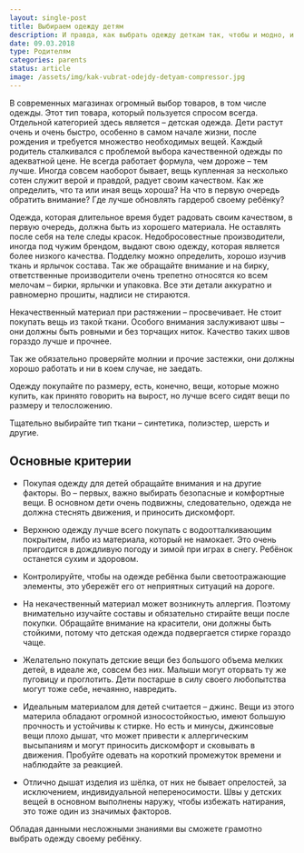 ```yaml
---
layout: single-post
title: Выбираем одежду детям
description: И правда, как выбрать одежду деткам так, чтобы и модно, и стильно, и из хороших материалов, да чтобы удобно было? Разбираемся.
date: 09.03.2018
type: Родителям
categories: parents
status: article
image: /assets/img/kak-vubrat-odejdy-detyam-compressor.jpg
---
```


<div class="post-block">

В современных магазинах огромный выбор товаров, в том числе одежды. Этот тип товара, который пользуется спросом всегда. Отдельной категорией здесь является – детская одежда. Дети растут очень и очень быстро, особенно в самом начале жизни, после рождения и требуется множество необходимых вещей. Каждый родитель сталкивался с проблемой выбора качественной одежды по адекватной цене. Не всегда работает формула, чем дороже – тем лучше. Иногда совсем наоборот бывает, вещь купленная за несколько сотен служит верой и правдой, радует своим качеством. Как же определить, что та или иная вещь хороша? На что в первую очередь обратить внимание? Где лучше обновлять гардероб своему ребёнку?

Одежда, которая длительное время будет радовать своим качеством, в первую очередь, должна быть из хорошего материала. Не оставлять после себя на теле следы красок. Недобросовестные производители, иногда под чужим брендом, выдают свою одежду, которая является более низкого качества. Подделку можно определить, хорошо изучив ткань и ярлычок состава. Так же обращайте внимание и на бирку, ответственные производители очень трепетно относятся ко всем мелочам – бирки, ярлычки и упаковка. Все эти детали аккуратно и равномерно прошиты, надписи не стираются.

Некачественный материал при растяжении – просвечивает. Не стоит покупать вещь из такой ткани. Особого внимания заслуживают швы – они должны быть ровными и без торчащих ниток. Качество таких швов гораздо лучше и прочнее.

Так же обязательно проверяйте молнии и прочие застежки, они должны хорошо работать и ни в коем случае, не заедать.

Одежду покупайте по размеру, есть, конечно, вещи, которые можно купить, как принято говорить на вырост, но лучше всего сидят вещи по размеру и телосложению.

Тщательно выбирайте тип ткани – синтетика, полиэстер, шерсть и другие.

</div><!-- /.post-block -->

<div class="post-block">

## Основные критерии

- Покупая одежду для детей обращайте внимания и на другие факторы. Во – первых, важно выбирать безопасные и комфортные вещи. В основном дети очень подвижны, следовательно, одежда не должна стеснять движения, и приносить дискомфорт.

- Верхнюю одежду лучше всего покупать с водоотталкивающим покрытием, либо из материала, который не намокает. Это очень пригодится в дождливую погоду и зимой при играх в снегу. Ребёнок останется сухим и здоровом.

- Контролируйте, чтобы на одежде ребёнка были светоотражающие элементы, это убережёт его от неприятных ситуаций на дороге.

- На некачественный материал может возникнуть аллергия. Поэтому внимательно изучайте составы и обязательно стирайте вещи после покупки. Обращайте внимание на красители, они должны быть стойкими, потому что детская одежда подвергается стирке гораздо чаще.

- Желательно покупать детские вещи без большого объема мелких детей, в идеале же, совсем без них. Малыши могут оторвать ту же пуговицу и проглотить. Дети постарше в силу своего любопытства могут тоже себе, нечаянно, навредить.

- Идеальным материалом для детей считается – джинс. Вещи из этого материла обладают огромной износостойкостью, имеют большую прочность и устойчивы к стирке. Но есть и минусы, джинсовые вещи плохо дышат, что может привести к аллергическим высыпаниям и могут приносить дискомфорт и сковывать в движения. Пробуйте одевать на короткий промежуток времени и наблюдайте за реакцией.

- Отлично дышат изделия из шёлка, от них не бывает опрелостей, за исключением, индивидуальной непереносимости. Швы у детских вещей в основном выполнены наружу, чтобы избежать натирания, это тоже один из значимых факторов.

Обладая данными несложными знаниями вы сможете грамотно выбрать одежду своему ребёнку.

</div><!-- /.post-block -->